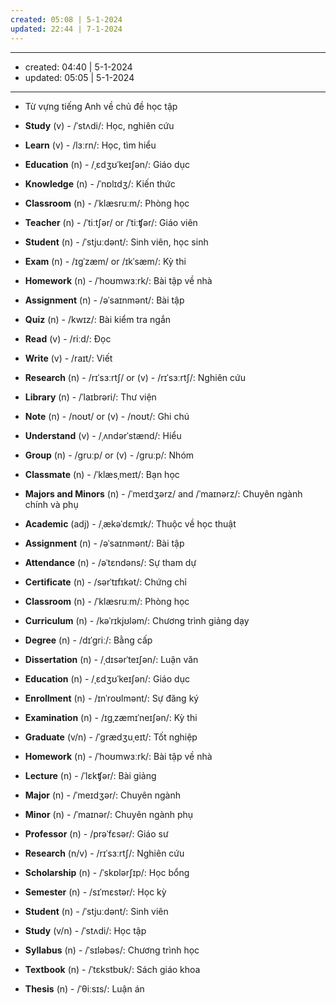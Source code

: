 ```yaml
---
created: 05:08 | 5-1-2024
updated: 22:44 | 7-1-2024
---
```

- ---
- created: 04:40 | 5-1-2024
- updated: 05:05 | 5-1-2024
- ---
- Từ vựng tiếng Anh về chủ đề học tập 

- **Study** (v) - /ˈstʌdi/: Học, nghiên cứu
- **Learn** (v) - /lɜːrn/: Học, tìm hiểu
- **Education** (n) - /ˌɛdʒʊˈkeɪʃən/: Giáo dục
- **Knowledge** (n) - /ˈnɒlɪdʒ/: Kiến thức
- **Classroom** (n) - /ˈklæsruːm/: Phòng học
- **Teacher** (n) - /ˈtiːtʃər/ or /ˈtiːʧər/: Giáo viên
- **Student** (n) - /ˈstjuːdənt/: Sinh viên, học sinh
- **Exam** (n) - /ɪɡˈzæm/ or /ɪkˈsæm/: Kỳ thi
- **Homework** (n) - /ˈhoʊmwɜːrk/: Bài tập về nhà
- **Assignment** (n) - /əˈsaɪnmənt/: Bài tập
- **Quiz** (n) - /kwɪz/: Bài kiểm tra ngắn
- **Read** (v) - /riːd/: Đọc
- **Write** (v) - /raɪt/: Viết
- **Research** (n) - /rɪˈsɜːrtʃ/ or (v) - /rɪˈsɜːrtʃ/: Nghiên cứu
- **Library** (n) - /ˈlaɪbrəri/: Thư viện
- **Note** (n) - /noʊt/ or (v) - /noʊt/: Ghi chú
- **Understand** (v) - /ˌʌndərˈstænd/: Hiểu
- **Group** (n) - /ɡruːp/ or (v) - /ɡruːp/: Nhóm
- **Classmate** (n) - /ˈklæsˌmeɪt/: Bạn học

- **Majors and Minors** (n) - /ˈmeɪdʒərz/ and /ˈmaɪnərz/: Chuyên ngành chính và phụ
- **Academic** (adj) - /ˌækəˈdɛmɪk/: Thuộc về học thuật
- **Assignment** (n) - /əˈsaɪnmənt/: Bài tập
- **Attendance** (n) - /əˈtɛndəns/: Sự tham dự
- **Certificate** (n) - /sərˈtɪfɪkət/: Chứng chỉ
- **Classroom** (n) - /ˈklæsruːm/: Phòng học
- **Curriculum** (n) - /kəˈrɪkjʊləm/: Chương trình giảng dạy
- **Degree** (n) - /dɪˈɡriː/: Bằng cấp
- **Dissertation** (n) - /ˌdɪsərˈteɪʃən/: Luận văn
- **Education** (n) - /ˌɛdʒʊˈkeɪʃən/: Giáo dục
- **Enrollment** (n) - /ɪnˈroʊlmənt/: Sự đăng ký
- **Examination** (n) - /ɪɡˌzæmɪˈneɪʃən/: Kỳ thi
- **Graduate** (v/n) - /ˈɡrædʒuˌeɪt/: Tốt nghiệp
- **Homework** (n) - /ˈhoʊmwɜːrk/: Bài tập về nhà
- **Lecture** (n) - /ˈlɛkʧər/: Bài giảng
- **Major** (n) - /ˈmeɪdʒər/: Chuyên ngành
- **Minor** (n) - /ˈmaɪnər/: Chuyên ngành phụ
- **Professor** (n) - /prəˈfɛsər/: Giáo sư
- **Research** (n/v) - /rɪˈsɜːrtʃ/: Nghiên cứu
- **Scholarship** (n) - /ˈskɒlərʃɪp/: Học bổng
- **Semester** (n) - /sɪˈmɛstər/: Học kỳ
- **Student** (n) - /ˈstjuːdənt/: Sinh viên
- **Study** (v/n) - /ˈstʌdi/: Học tập
- **Syllabus** (n) - /ˈsɪləbəs/: Chương trình học
- **Textbook** (n) - /ˈtɛkstbʊk/: Sách giáo khoa
- **Thesis** (n) - /ˈθiːsɪs/: Luận án